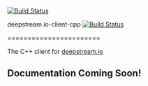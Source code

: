 [![Build Status](https://travis-ci.org/deepstreamIO/deepstream.io-client-cpp.svg?branch=master)](https://travis-ci.org/deepstreamIO/deepstream.io-client-cpp)

deepstream.io-client-cpp [![Build Status](https://travis-ci.org/deepstreamIO/deepstream.io-client-cpp.svg?branch=master)](https://travis-ci.org/deepstreamIO/deepstream.io-client-cpp)

=======================

The C++ client for [deepstream.io](http://deepstream.io/)

## Documentation Coming Soon!
